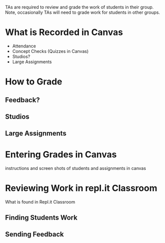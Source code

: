 TAs are required to review and grade the work of students in their group. Note, occasionally TAs will need to grade work for students in other groups.

# What is Recorded in Canvas
* Attendance
* Concept Checks (Quizzes in Canvas)
* Studios?
* Large Assignments

# How to Grade
## Feedback?
## Studios
## Large Assignments

# Entering Grades in Canvas 
instructions and screen shots of students and assignments in canvas

# Reviewing Work in repl.it Classroom
What is found in Repl.it Classroom
## Finding Students Work
## Sending Feedback
